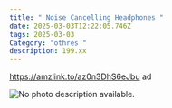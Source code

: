 ```yaml
---
title: " Noise Cancelling Headphones "
date: 2025-03-03T12:22:05.746Z
tags: 2025-03-03
Category: "othres "
description: 199.xx
---
```

<!--StartFragment-->

https://amzlink.to/az0n3DhS6eJbu ad

<!--StartFragment-->

![No photo description available.](https://scontent.fccu31-2.fna.fbcdn.net/v/t39.30808-6/481448167_605681752464850_8576367518153821278_n.jpg?stp=dst-jpg_s720x720_tt6&_nc_cat=108&ccb=1-7&_nc_sid=aa7b47&_nc_ohc=Bh9pZHfpoLAQ7kNvgHci3sg&_nc_oc=AdhhWpG9noWlKxuenSHY7NqzZ753CG3bWKRlDVfsMsw-8HcfRmwGVpaHr8o0t7TZzZk&_nc_zt=23&_nc_ht=scontent.fccu31-2.fna&_nc_gid=ANyJRFHYJ80z_QG1X__96qB&oh=00_AYCDZYuCY7JRH885IhXTKZj-yycSXARzVztPXo57VRli0w&oe=67CB77FA)

<!--EndFragment-->